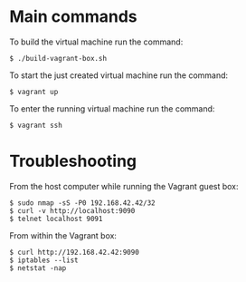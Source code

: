 # Main commands

To build the virtual machine run the command:
```
$ ./build-vagrant-box.sh
```
To start the just created virtual machine run the command:
```
$ vagrant up
```
To enter the running virtual machine run the command:

```
$ vagrant ssh
```

# Troubleshooting

From the host computer while running the Vagrant guest box:
```
$ sudo nmap -sS -P0 192.168.42.42/32
$ curl -v http://localhost:9090
$ telnet localhost 9091
```
From within the Vagrant box:
```
$ curl http://192.168.42.42:9090
$ iptables --list
$ netstat -nap
```

